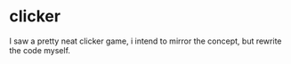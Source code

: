 # clicker
I saw a pretty neat clicker game, i intend to mirror the concept, but rewrite the code myself. 
